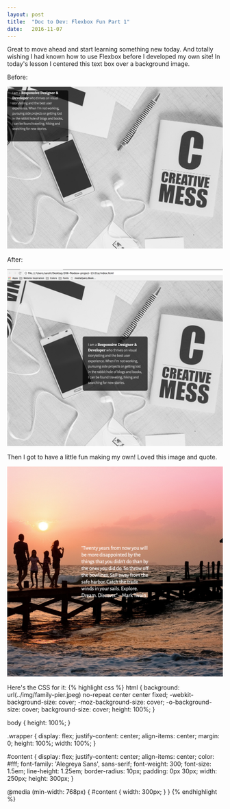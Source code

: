 ```yaml
---
layout: post
title:  "Doc to Dev: Flexbox Fun Part 1"
date:   2016-11-07
---
```

Great to move ahead and start learning something new today. And totally wishing
I had known how to use Flexbox before I developed my own site! In today's lesson
I centered this text box over a background image.

Before:

![Flexbox Before Image](/assets/img/110716-1.png)

After:

![Flexbox After Image](/assets/img/110716-2.png)

Then I got to have a little fun making my own! Loved this image and quote.

![Flexbox Original](/assets/img/110716-3.png)

Here's the CSS for it:
{% highlight css %}
html {
    background: url(../img/family-pier.jpeg) no-repeat center center fixed;
    -webkit-background-size: cover;
    -moz-background-size: cover;
    -o-background-size: cover;
    background-size: cover;
    height: 100%;
}

body {
    height: 100%;
}

.wrapper {
    display: flex;
    justify-content: center;
    align-items: center;
    margin: 0;
    height: 100%;
    width: 100%;
}

#content {
    display: flex;
    justify-content: center;
    align-items: center;
    color: #fff;
    font-family: 'Alegreya Sans', sans-serif;
    font-weight: 300;
    font-size: 1.5em;
    line-height: 1.25em;
    border-radius: 10px;
    padding: 0px 30px;
    width: 250px;
    height: 300px;
}

@media (min-width: 768px) {
  #content {
    width: 300px;
  }
}
{% endhighlight %}
